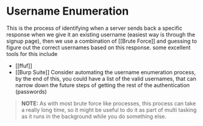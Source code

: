 # Username Enumeration
This is the process of identifying when a server sends back a specific response when we give it an existing username (easiest way is through the signup page), then we use a combination of [[Brute Force]] and guessing to figure out the correct usernames based on this response.
some excellent tools for this include
- [[ffuf]]
- [[Burp Suite]]
Consider automating the username enumeration process, by the end of this, you could have a list of the valid usernames, that can narrow down the future steps of getting the rest of the authentication (passwords)
> **NOTE:** As with most brute force like processes, this process can take a really long time, so it might be useful to do it as part of multi tasking as it runs in the background while you do something else.